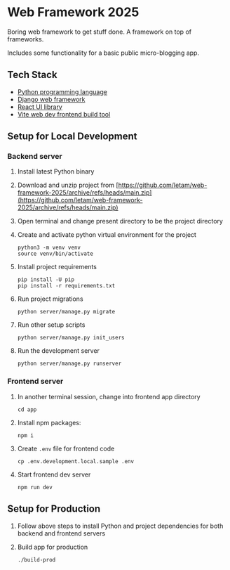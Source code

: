 # Web Framework 2025
Boring web framework to get stuff done. A framework on top of frameworks.

Includes some functionality for a basic public micro-blogging app.

## Tech Stack
- [Python programming language](https://www.python.org/)
- [Django web framework](https://www.djangoproject.com/)
- [React UI library](https://react.dev/)
- [Vite web dev frontend build tool](https://vite.dev/)

## Setup for Local Development

### Backend server

1. Install latest Python binary

2. Download and unzip project from [https://github.com/letam/web-framework-2025/archive/refs/heads/main.zip](https://github.com/letam/web-framework-2025/archive/refs/heads/main.zip)

3. Open terminal and change present directory to be the project directory

4. Create and activate python virtual environment for the project
	```
	python3 -m venv venv
	source venv/bin/activate
	```

5. Install project requirements
	```
	pip install -U pip
	pip install -r requirements.txt
	```

6. Run project migrations
	```
	python server/manage.py migrate
	```

7. Run other setup scripts
	```
	python server/manage.py init_users
	```

8. Run the development server
	```
	python server/manage.py runserver
	```

### Frontend server

1. In another terminal session, change into frontend app directory
	```
	cd app
	```

2. Install npm packages:
	```
	npm i
	```

3. Create `.env` file for frontend code
	```
	cp .env.development.local.sample .env
	```

4. Start frontend dev server
	```
	npm run dev
	```

## Setup for Production

1. Follow above steps to install Python and project dependencies for both backend and frontend servers

2. Build app for production
	```
	./build-prod
	```
